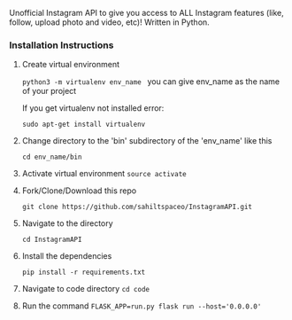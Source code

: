 

Unofficial Instagram API to give you access to ALL Instagram features (like, follow, upload photo and video, etc)! Written in Python.


### Installation Instructions

1. Create virtual environment

	`python3 -m virtualenv env_name ` you can give env_name as the name of your project
	
	If you get virtualenv not installed error:

	`sudo apt-get install virtualenv`


2. Change directory to the 'bin' subdirectory of the 'env_name' like this
	
	`cd env_name/bin`


3. Activate virtual environment
	`source activate`

4. Fork/Clone/Download this repo

    `git clone https://github.com/sahiltspaceo/InstagramAPI.git`

 
5. Navigate to the directory

    `cd InstagramAPI`


6. Install the dependencies

    `pip install -r requirements.txt`


7. Navigate to code directory
	 `cd code`


8. Run the command
	`FLASK_APP=run.py flask run --host='0.0.0.0'`


